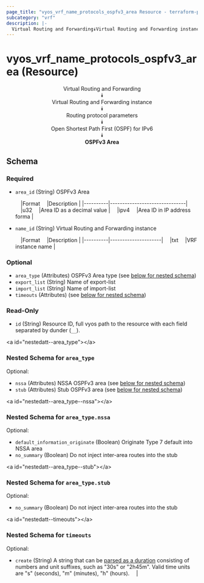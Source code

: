 ```yaml
---
page_title: "vyos_vrf_name_protocols_ospfv3_area Resource - terraform-provider-vyos"
subcategory: "vrf"
description: |-
  Virtual Routing and Forwarding⯯Virtual Routing and Forwarding instance⯯Routing protocol parameters⯯Open Shortest Path First (OSPF) for IPv6⯯OSPFv3 Area
---
```


# vyos_vrf_name_protocols_ospfv3_area (Resource)
<center>

Virtual Routing and Forwarding  
⯯  
Virtual Routing and Forwarding instance  
⯯  
Routing protocol parameters  
⯯  
Open Shortest Path First (OSPF) for IPv6  
⯯  
**OSPFv3 Area**


</center>

## Schema

### Required

- `area_id` (String) OSPFv3 Area

    &emsp;|Format  &emsp;|Description                  |
    |----------|-------------------------------|
    &emsp;|u32     &emsp;|Area ID as a decimal value   |
    &emsp;|ipv4    &emsp;|Area ID in IP address forma  |
- `name_id` (String) Virtual Routing and Forwarding instance

    &emsp;|Format  &emsp;|Description        |
    |----------|---------------------|
    &emsp;|txt     &emsp;|VRF instance name  |

### Optional

- `area_type` (Attributes) OSPFv3 Area type (see [below for nested schema](#nestedatt--area_type))
- `export_list` (String) Name of export-list
- `import_list` (String) Name of import-list
- `timeouts` (Attributes) (see [below for nested schema](#nestedatt--timeouts))

### Read-Only

- `id` (String) Resource ID, full vyos path to the resource with each field separated by dunder (`__`).

&lt;a id=&#34;nestedatt--area_type&#34;&gt;&lt;/a&gt;
### Nested Schema for `area_type`

Optional:

- `nssa` (Attributes) NSSA OSPFv3 area (see [below for nested schema](#nestedatt--area_type--nssa))
- `stub` (Attributes) Stub OSPFv3 area (see [below for nested schema](#nestedatt--area_type--stub))

&lt;a id=&#34;nestedatt--area_type--nssa&#34;&gt;&lt;/a&gt;
### Nested Schema for `area_type.nssa`

Optional:

- `default_information_originate` (Boolean) Originate Type 7 default into NSSA area
- `no_summary` (Boolean) Do not inject inter-area routes into the stub


&lt;a id=&#34;nestedatt--area_type--stub&#34;&gt;&lt;/a&gt;
### Nested Schema for `area_type.stub`

Optional:

- `no_summary` (Boolean) Do not inject inter-area routes into the stub



&lt;a id=&#34;nestedatt--timeouts&#34;&gt;&lt;/a&gt;
### Nested Schema for `timeouts`

Optional:

- `create` (String) A string that can be [parsed as a duration](https://pkg.go.dev/time#ParseDuration) consisting of numbers and unit suffixes, such as &#34;30s&#34; or &#34;2h45m&#34;. Valid time units are &#34;s&#34; (seconds), &#34;m&#34; (minutes), &#34;h&#34; (hours).  &emsp;|
